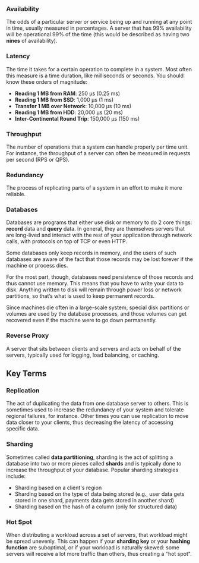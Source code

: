 ### Availability

The odds of a particular server or service being up and running at any point in time, usually measured in percentages. A server that has 99% availability will be operational 99% of the time (this would be described as having two **nines** of availability).

### Latency

The time it takes for a certain operation to complete in a system. Most often this measure is a time duration, like milliseconds or seconds. You should know these orders of magnitude:

-   **Reading 1 MB from RAM**: 250 μs (0.25 ms)
-   **Reading 1 MB from SSD**: 1,000 μs (1 ms)
-   **Transfer 1 MB over Network**: 10,000 μs (10 ms)
-   **Reading 1 MB from HDD**: 20,000 μs (20 ms)
-   **Inter-Continental Round Trip**: 150,000 μs (150 ms)

### Throughput

The number of operations that a system can handle properly per time unit. For instance, the throughput of a server can often be measured in requests per second (RPS or QPS).

### Redundancy

The process of replicating parts of a system in an effort to make it more reliable.

### Databases

Databases are programs that either use disk or memory to do 2 core things: **record** data and **query** data. In general, they are themselves servers that are long-lived and interact with the rest of your application through network calls, with protocols on top of TCP or even HTTP.

Some databases only keep records in memory, and the users of such databases are aware of the fact that those records may be lost forever if the machine or process dies.

For the most part, though, databases need persistence of those records and thus cannot use memory. This means that you have to write your data to disk. Anything written to disk will remain through power loss or network partitions, so that’s what is used to keep permanent records.

Since machines die often in a large-scale system, special disk partitions or volumes are used by the database processes, and those volumes can get recovered even if the machine were to go down permanently.

### Reverse Proxy

A server that sits between clients and servers and acts on behalf of the servers, typically used for logging, load balancing, or caching.

## Key Terms

### Replication

The act of duplicating the data from one database server to others. This is sometimes used to increase the redundancy of your system and tolerate regional failures, for instance. Other times you can use replication to move data closer to your clients, thus decreasing the latency of accessing specific data.

### Sharding

Sometimes called **data partitioning**, sharding is the act of splitting a database into two or more pieces called **shards** and is typically done to increase the throughput of your database. Popular sharding strategies include:

-   Sharding based on a client's region
-   Sharding based on the type of data being stored (e.g., user data gets stored in one shard, payments data gets stored in another shard)
-   Sharding based on the hash of a column (only for structured data)

### Hot Spot

When distributing a workload across a set of servers, that workload might be spread unevenly. This can happen if your **sharding key** or your **hashing function** are suboptimal, or if your workload is naturally skewed: some servers will receive a lot more traffic than others, thus creating a "hot spot".

